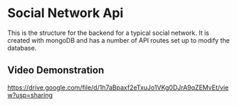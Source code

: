 # Social Network Api

This is the structure for the backend for a typical social network. It is created with mongoDB and has a number of API routes set up to modify the database.

## Video Demonstration

https://drive.google.com/file/d/1h7aBpaxf2eTxuJo1VKg0DJrA9qZEMvEt/view?usp=sharing
